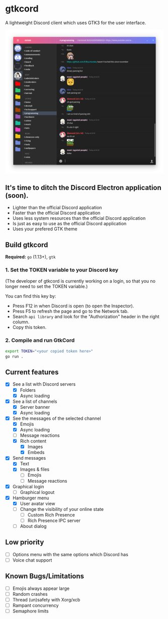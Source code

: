 # gtkcord

A lightweight Discord client which uses GTK3 for the user interface.

![Screenshot of gtkcord](.readme-resources/images/screenshot1.png)

## It's time to ditch the Discord Electron application (soon).

- Lighter than the official Discord application
- Faster than the official Discord application
- Uses less system resources than the official Discord application
- Is just as easy to use as the official Discord application
- Uses your prefered GTK theme

## Build gtkcord
**Required:** `go` (1.13+), `gtk`


### 1. Set the TOKEN variable to your Discord key

(The developer of gtkcord is currently working on a login, so that you no longer need to set the TOKEN variable.)

You can find this key by:
- Press F12 in when Discord is open (to open the Inspector).
- Press F5 to refresh the page and go to the Network tab.
- Search `api library` and look for the "Authorization" header in the right column.
- Copy this token.

### 2. Compile and run GtkCord

```sh
export TOKEN="<your copied token here>"
go run .
```

## Current features

- [X] See a list with Discord servers
	- [X] Folders
	- [X] Async loading
- [X] See a list of channels
	- [X] Server banner
	- [X] Async loading
- [X] See the messages of the selected channel
	- [X] Emojis
	- [X] Async loading
	- [ ] Message reactions
	- [X] Rich content
		- [X] Images
		- [x] Embeds
- [X] Send messages
  - [X] Text
  - [X] Images & files
	- [ ] Emojis
	- [ ] Message reactions
- [x] Graphical login
	- [ ] Graphical logout
- [X] Hamburger menu
	- [X] User avatar view
	- [ ] Change the visibility of your online state
		- [ ] Custom Rich Presence
		- [ ] Rich Presence IPC server
	- [ ] About dialog

## Low priority

- [ ] Options menu with the same options which Discord has
- [ ] Voice chat support

## Known Bugs/Limitations

- [ ] Emojis always appear large
- [ ] Random crashes
- [ ] Thread (un)safety with Xorg/xcb
- [ ] Rampant concurrency
- [ ] Semaphore limits

